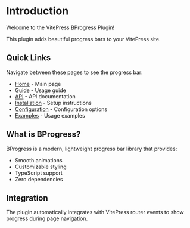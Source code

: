 # Introduction

Welcome to the VitePress BProgress Plugin!

This plugin adds beautiful progress bars to your VitePress site.

## Quick Links

Navigate between these pages to see the progress bar:

- [Home](/) - Main page
- [Guide](/guide) - Usage guide  
- [API](/api) - API documentation
- [Installation](/installation) - Setup instructions
- [Configuration](/configuration) - Configuration options
- [Examples](/examples) - Usage examples

## What is BProgress?

BProgress is a modern, lightweight progress bar library that provides:

- Smooth animations
- Customizable styling
- TypeScript support
- Zero dependencies

## Integration

The plugin automatically integrates with VitePress router events to show progress during page navigation.